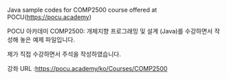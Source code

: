 Java sample codes for COMP2500 course offered at POCU(https://pocu.academy)

POCU 아카데미 COMP2500: 개체지향 프로그래밍 및 설계 (Java)를 수강하면서 작성해 놓은 예제 파일입니다. 

제가 직접 수강하면서 주석을 작성하였습니다.

강좌 URL :https://pocu.academy/ko/Courses/COMP2500
